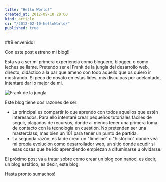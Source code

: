 ```yaml
---
title: "Hello World!"
created_at: 2012-09-10 20:00
kind: article
ci: "/2012-02-10-helloWorld/"
published: true
---
```


##Bienvenido!

Con este post estreno mi blog!!

Esta va a ser mi primera experiencia como bloguero, blogger, o como leches se llame. Pretendo ser el Frank de la jungla del desarrollo web, directo, didáctico a la par que ameno con todo aquello que os quiero ir mostrando. Si peco de novato en estas lides, mis disculpas por adelantado, intentaré dar lo mejor de mi.

![Frank de la jungla](/images/frank.jpg)

Este blog tiene dos razones de ser:

* La principal es compartir lo que aprendo con todos aquellos que estén interesados. Para ello intentaré crear pequeños tutoriales fáciles de seguir, plagados de recursos, donde al menos tener una primera toma de contacto con la tecnología en cuestión. No pretenden ser una masterclass, mas bien un 101 para tener un punto de partida.
* La segunda razón, es la de crear un "timeline" o "histórico" donde vea mi propia evolución como desarrollador web, un sitio donde acudir si esas cosas que he ido aprendiendo empiezan a difuminarse u olvidarse.

El próximo post va a tratar sobre como crear un blog con nanoc, es decir, un blog estático, es decir, este blog. 

Hasta pronto sumachos!